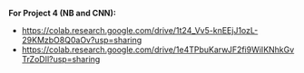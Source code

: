 **For Project 4 (NB and CNN):** 
* https://colab.research.google.com/drive/1t24_Vv5-knEEjJ1ozL-29KMzbO8Q0aOv?usp=sharing
* https://colab.research.google.com/drive/1e4TPbuKarwJF2fi9WiIKNhkGvTrZoDIl?usp=sharing

